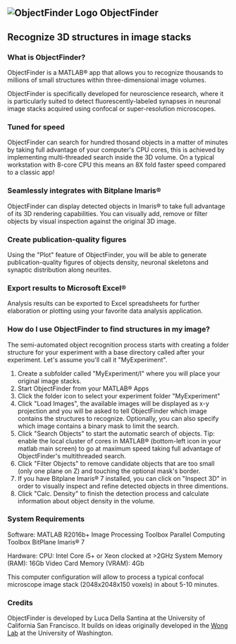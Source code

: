 
## ![ObjectFinder Logo](https://lucadellasantina.github.io/ObjectFinder/app_icon_big.png) ObjectFinder

##  Recognize 3D structures in image stacks

### What is ObjectFinder?
ObjectFinder is a MATLAB® app that allows you to recognize thousands to millions of small structures within three-dimensional image volumes. 

ObjectFinder is specifically developed for neuroscience research, where it is particularly suited to detect fluorescently-labeled synapses in neuronal image stacks acquired using confocal or super-resolution microscopes.

### Tuned for speed
ObjectFinder can search for hundred thosand objects in a matter of minutes by taking full advantage of your computer's CPU cores, this is achieved by implementing multi-threaded search inside the 3D volume. On a typical workstation with 8-core CPU this means an 8X fold faster speed compared to a classic app!

### Seamlessly integrates with Bitplane Imaris®
ObjectFinder can display detected objects in Imaris® to take full advantage of its 3D rendering capabilities. You can visually add, remove or filter objects by visual inspection against the original 3D image.

### Create publication-quality figures
Using the "Plot" feature of ObjectFinder, you will be able to generate publication-quality figures of objects density, neuronal skeletons and synaptic distribution along neurites.

### Export results to Microsoft Excel®
Analysis results can be exported to Excel spreadsheets for further elaboration or plotting using your favorite data analysis application.

### How do I use ObjectFinder to find structures in my image?
The semi-automated object recognition process starts with creating a folder structure for your experiment with a base directory called after your experiment. Let's assume you'll call it "MyExperiment".
1. Create a subfolder called "MyExperiment/I" where you will place your original image stacks.
1. Start ObjectFinder from your MATLAB® Apps
1. Click the folder icon to select your experiment folder "MyExperiment"
1. Click "Load Images", the available images will be displayed as x-y projection and you will be asked to tell ObjectFinder which image contains the structures to recognize. Optionally, you can also specify which image contains a binary mask to limit the search.
1. Click "Search Objects" to start the automatic search of objects. Tip: enable the local cluster of cores in MATLAB® (bottom-left icon in your matlab main screen) to go at maximum speed taking full advantage of ObjectFinder's multithreaded search.
1. Click "Filter Objects" to remove candidate objects that are too small (only one plane on Z) and touching the optional mask's border.
1. If you have Bitplane Imaris® 7 installed, you can click on "Inspect 3D" in order to visually inspect and refine detected objects in three dimentions.
1. Click "Calc. Density" to finish the detection process and calculate information about object density in the volume.

### System Requirements
Software:
MATLAB R2016b+
Image Processing Toolbox
Parallel Computing Toolbox
BitPlane Imaris® 7

Hardware:
CPU: Intel Core i5+ or Xeon clocked at >2GHz
System Memory (RAM): 16Gb
Video Card Memory (VRAM): 4Gb

This computer configuration will allow to process a typical confocal microscope image stack (2048x2048x150 voxels) in about 5-10 minutes.


### Credits
ObjectFinder is developed by Luca Della Santina at the University of California San Francisco. It builds on ideas originally developed in the [Wong Lab](http://wonglab.biostr.washington.edu/) at the University of Washington.
